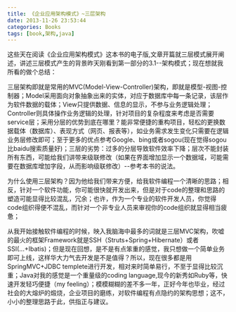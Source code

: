 ```yaml
---
title: 《企业应用架构模式》~三层架构
date: 2013-11-26 23:53:44
categories: Books
tags: [book,架构,java]
---
```

这些天在阅读《企业应用架构模式》这本书的电子版,文章开篇就三层模式展开阐述，讲述三层模式产生的背景昨天刚看到第一部分的3.1--架构模式；现在想就我所看的做个总结：

三层架构即就是常用的MVC(Model-View-Controller)架构，即就是模型-视图-控制器；Model采用面向对象抽象出来的实体，对应于数据库中每一条记录，该层作为软件数据的载体；View只提供数据、信息的显示，不参与业务逻辑处理；Controller则具体操作业务逻辑的处理，针对项目的复杂程度来考虑是否需要service层；采用分层的优势到底在哪里？能非常便捷的重构项目，轻松的更换数据载体（数据库）、表现方式（网页、报表等），如业务需求发生变化只需要在逻辑业务层修改即可；至于更多的优点参考Google、bing或者sogou(现在觉得sogou比baidu搜索质量好)；三层的劣势：过多的分层导致软件效率下降；层次不能封装所有东西，可能给我们讲带来级联修改（如果在界面增加显示一个数据域，可能需要在数据库增加字段，从而影响级联修改）--参考本书的说法。

为什么使用三层架构？因为他给我们带来方便，给我软件编程一个清晰的思路；相反，针对一个软件功能，你可能很快就开发出来，但是对于code的整理和思路的塑造可能显得比较混乱，冗余；也许，作为一个专业的软件开发人员，你觉得code组织得便不混乱，而针对一个非专业人员来审视你的code组织就显得相当疲惫；

从我开始接触软件编程的时候，映入我脑海中最多的词就是三层MVC架构，吹嘘的最火的框架Framework就是SSH（Struts+Spring+Hibernate）或者SSI(...+Ibatis)；但是现在回想，是不是有点笨重的感觉，我只想做一个简单业务即可上线，这样华大力气去开发是不是值得？所以，现在很多都是用SpringMVC+JDBC templete进行开发，相对来时简单易行，不至于显得比较沉重；Java对我的感觉是一个重量级的coding language,现今的新秀如Ruby等，快速开发轻巧便捷（my feeling）；模模糊糊的差不多一年，正好今年也毕业，经过社会的大熔炉的煅烧，企业项目的磨练，对软件编程有点隐约的架构思想；这不，小小的整理思路于此，供指正与建议。